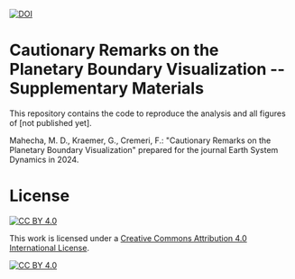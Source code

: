 [![DOI](https://zenodo.org/badge/712029206.svg)](https://zenodo.org/doi/10.5281/zenodo.10182293)

# Cautionary Remarks on the Planetary Boundary Visualization -- Supplementary Materials


This repository contains the code to reproduce the analysis and all figures of [not published yet].

Mahecha, M. D., Kraemer, G., Cremeri, F.: "Cautionary Remarks on the Planetary Boundary Visualization" prepared for the journal Earth System Dynamics in 2024.

# License

[![CC BY 4.0][cc-by-shield]][cc-by]

This work is licensed under a
[Creative Commons Attribution 4.0 International License][cc-by].

[![CC BY 4.0][cc-by-image]][cc-by]

[cc-by]: http://creativecommons.org/licenses/by/4.0/
[cc-by-image]: https://i.creativecommons.org/l/by/4.0/88x31.png
[cc-by-shield]: https://img.shields.io/badge/License-CC%20BY%204.0-lightgrey.svg
